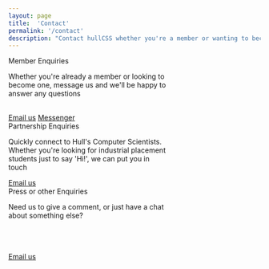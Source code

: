 ```yaml
---
layout: page
title:  'Contact'
permalink: '/contact'
description: "Contact hullCSS whether you're a member or wanting to become one, are looking for interns or students to work with you or to become a partner, or for anything else"
---
```


<div class="grid-containter">

<div class="grid-33 mobile-grid-100">
<div class="card mb-2 emailbox" style="max-width: 20rem;">
  <div class="card-header white">Member Enquiries</div>
  <div class="card-body text-secondary">
    <p class="card-text ">Whether you're already a member or looking to become one, message us and we'll be happy to answer any questions</p>
    <br>
    <a href="mailto:hullcss@hull.ac.uk" class="btn btn-success">Email us</a>
    <a href="https://www.facebook.com/hullCSS" class="btn btn-success">Messenger</a>

  </div>
</div>
</div>

<div class="grid-33 mobile-grid-100">
<div class="card mb-2 emailbox" style="max-width: 20rem;">
  <div class="card-header white">Partnership Enquiries</div>
  <div class="card-body text-secondary">
    <p class="card-text ">Quickly connect to Hull's Computer Scientists. <br>Whether you're looking for industrial placement students just to say 'Hi!', we can put you in touch </p>
    <a href="mailto:hullcss@hull.ac.uk" class="btn btn-success">Email us</a>

  </div>
</div>
</div>

<div class="grid-33 mobile-grid-100">
<div class="card mb-2 emailbox" style="max-width: 20rem;">
  <div class="card-header white">Press or other Enquiries</div>
  <div class="card-body text-secondary">
    <p class="card-text">Need us to give a comment, or just have a chat about something else? </p><br><br><br>
    <a href="mailto:hullcss@hull.ac.uk" class="btn btn-success">Email us</a>

  </div>
</div>
</div>


</div>
